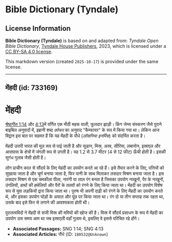 # Bible Dictionary (Tyndale)

## License Information

**Bible Dictionary (Tyndale)** is based on and adapted from: _Tyndale Open Bible Dictionary_, [Tyndale House Publishers](https://tyndaleopenresources.com/), 2023, which is licensed under a [CC BY-SA 4.0 license](https://creativecommons.org/licenses/by-sa/4.0/legalcode.en).

This markdown version (created `2025-10-17`) is provided under the same license.



--------------------------------

## मेंहदी (id: 733169)

मेंहदी
======

[श्रेष्ठगीत 1:14](https://ref.ly/Song1:14) और [4:13](https://ref.ly/Song4:13)में वर्णित एक मीठी महक वाली, फूलदार झाड़ी। किंग जेम्स संस्करण जैसे पुराने बाइबिल अनुवादों में, इब्रानी शब्द *कोफर* का अनुवाद "कैम्फायर" के रूप में किया गया था। लेकिन आज विद्वान इस बात पर सहमत हैं कि यह मेंहदी के पौधे (*लॉसनिया इनर्मिस*) को संदर्भित करता है।

मेंहदी उत्तरी भारत की मूल रूप से पाई जाती है और सूडान, मिस्र, अरब, सीरिया, लबानोन, इस्राएल और आसपास के क्षेत्रों में जंगली रूप से उगती है। यह 1\.2 से 3\.7 मीटर (4 से 12 फीट) ऊँची होती है। इसकी सुगंध गुलाब जैसी होती है।

लोग प्राचीन काल से सौंदर्य के लिए मेहंदी का उपयोग करते आ रहे हैं। इसे तैयार करने के लिए, पत्तियों को सुखाया जाता है और चूर्ण बनाया जाता है, फिर पानी के साथ मिलाकर लसदार मिश्रण बनाया जाता है। इस लसदार मिश्रण से एक चमकीला पीला, नारंगी या लाल रंग बनता है जिसका उपयोग नाखूनों, पैर के नाखूनों, उंगलियों, हाथों की हथेलियों और पैरों के तलवों को रंगने के लिए किया जाता था। मेंहदी का उपयोग विशेष रूप से युवा लड़कियों द्वारा किया जाता था। पुरुष भी अपनी दाढ़ी को रंगने के लिए मेंहदी का उपयोग करते थे, और इसका उपयोग घोड़ों के अयाल और पूंछ पर किया जाता था। रंग दो या तीन सप्ताह तक रहता था, उसके बाद इसे फिर से लगाने की आवश्यकता होती थी।

पुरातत्वविदों ने मेंहदी से सजी मिस्र की ममियों की खोज की है। मिस्र में सौंदर्य प्रसाधन के रूप में मेंहदी का उपयोग उस समय आम था जब इस्राएली वहाँ गुलाम थे, इसलिए वे इससे परिचित रहे होंगे।

* **Associated Passages:** SNG 1:14; SNG 4:13
* **Associated Articles:** पौधे (ID: `180532@Unknown`)

